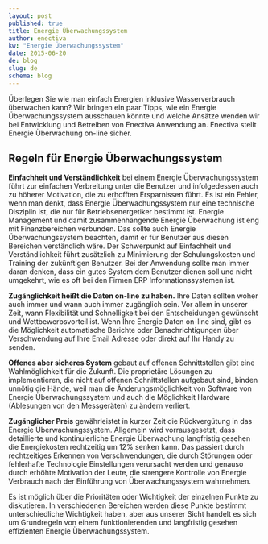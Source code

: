 ```yaml
---
layout: post
published: true
title: Energie Überwachungssystem
author: enectiva
kw: "Energie Überwachungssystem"
date: 2015-06-20
de: blog
slug: de
schema: blog
---
```



Überlegen Sie wie man einfach Energien inklusive Wasserverbrauch überwachen kann? Wir bringen ein paar Tipps, wie ein Energie Überwachungssystem ausschauen könnte und welche Ansätze wenden wir bei Entwicklung und Betreiben von Enectiva Anwendung an. Enectiva stellt Energie Überwachung on-line sicher.
## Regeln für Energie Überwachungssystem
**Einfachheit und Verständlichkeit** bei einem Energie Überwachungssystem führt zur einfachen Verbreitung unter die Benutzer und infolgedessen auch zu höherer Motivation, die zu erhofften Ersparnissen führt. Es ist ein Fehler, wenn man denkt, dass Energie Überwachungssystem nur eine technische Disziplin ist, die nur für Betriebsenergetiker bestimmt ist. Energie Management und damit zusammenhängende Energie Überwachung ist eng mit Finanzbereichen verbunden. Das sollte auch Energie Überwachungssystem beachten, damit er für Benutzer aus diesen Bereichen verständlich wäre. Der Schwerpunkt auf Einfachheit und Verständlichkeit führt zusätzlich zu Minimierung der Schulungskosten und Training der zukünftigen Benutzer. Bei der Anwendung sollte man immer daran denken, dass ein gutes System dem Benutzer dienen soll und nicht umgekehrt, wie es oft bei den Firmen ERP Informationssystemen ist.

**Zugänglichkeit heißt die Daten on-line zu haben.** Ihre Daten sollten woher auch immer und wann auch immer zugänglich sein. Vor allem in unserer Zeit, wann Flexibilität und Schnelligkeit bei den Entscheidungen gewünscht und Wettbewerbsvorteil ist. Wenn Ihre Energie Daten on-line sind, gibt es die Möglichkeit automatische Berichte oder Benachrichtigungen über Verschwendung auf Ihre Email Adresse oder direkt auf Ihr Handy zu senden. 

**Offenes aber sicheres System** gebaut auf offenen Schnittstellen gibt eine Wahlmöglichkeit für die Zukunft. Die proprietäre Lösungen zu implementieren, die nicht auf offenen Schnittstellen aufgebaut sind, binden unnötig die Hände, weil man die Änderungsmöglichkeit von Software von Energie Überwachungssystem und auch die Möglichkeit Hardware (Ablesungen von den Messgeräten) zu ändern verliert.

**Zugänglicher Preis** gewährleistet in kurzer Zeit die Rückvergütung in das Energie Überwachungssystem. Allgemein wird vorrausgesetzt, dass detaillierte und kontinuierliche Energie Überwachung langfristig gesehen die Energiekosten rechtzeitig um 12% senken kann. Das passiert durch rechtzeitiges Erkennen von Verschwendungen, die durch Störungen oder fehlerhafte Technologie Einstellungen verursacht werden und genauso durch erhöhte Motivation der Leute, die strengere Kontrolle von Energie Verbrauch nach der Einführung von Überwachungssystem wahrnehmen.

Es ist möglich über die Prioritäten oder Wichtigkeit der einzelnen Punkte zu diskutieren. In verschiedenen Bereichen werden diese Punkte bestimmt unterschiedliche Wichtigkeit haben, aber aus unserer Sicht handelt es sich um Grundregeln von einem funktionierenden und langfristig gesehen effizienten Energie Überwachungssystem. 



